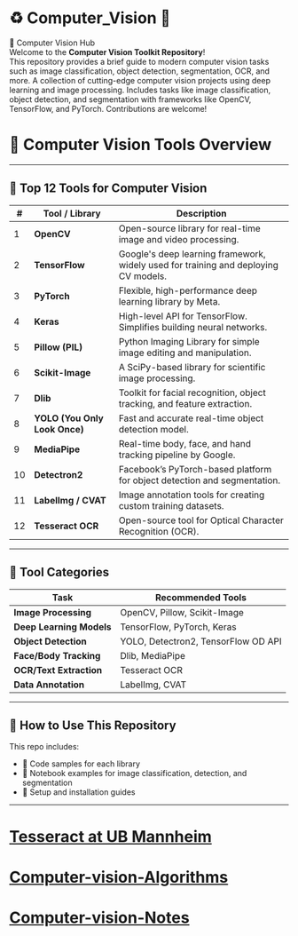 #  ♻ Computer_Vision 📸

📸 Computer Vision Hub <br> Welcome to the **Computer Vision Toolkit Repository**!  
  This repository provides a brief guide to modern computer vision tasks such as image classification, object detection, segmentation, OCR, and more.
  A collection of cutting-edge computer vision projects using deep learning and image processing. Includes tasks like image classification, object detection, and segmentation with frameworks like OpenCV, TensorFlow, and PyTorch. Contributions are welcome!

# 🧠 Computer Vision Tools Overview

---

## 🔧 Top 12 Tools for Computer Vision

| #  | Tool / Library         | Description |
|----|------------------------|-------------|
| 1  | **OpenCV**             | Open-source library for real-time image and video processing. |
| 2  | **TensorFlow**         | Google's deep learning framework, widely used for training and deploying CV models. |
| 3  | **PyTorch**            | Flexible, high-performance deep learning library by Meta. |
| 4  | **Keras**              | High-level API for TensorFlow. Simplifies building neural networks. |
| 5  | **Pillow (PIL)**       | Python Imaging Library for simple image editing and manipulation. |
| 6  | **Scikit-Image**       | A SciPy-based library for scientific image processing. |
| 7  | **Dlib**               | Toolkit for facial recognition, object tracking, and feature extraction. |
| 8  | **YOLO (You Only Look Once)** | Fast and accurate real-time object detection model. |
| 9  | **MediaPipe**          | Real-time body, face, and hand tracking pipeline by Google. |
| 10 | **Detectron2**         | Facebook’s PyTorch-based platform for object detection and segmentation. |
| 11 | **LabelImg / CVAT**    | Image annotation tools for creating custom training datasets. |
| 12 | **Tesseract OCR**      | Open-source tool for Optical Character Recognition (OCR). |

---

## 📌 Tool Categories

| Task                     | Recommended Tools                           |
|--------------------------|---------------------------------------------|
| **Image Processing**     | OpenCV, Pillow, Scikit-Image                |
| **Deep Learning Models** | TensorFlow, PyTorch, Keras                  |
| **Object Detection**     | YOLO, Detectron2, TensorFlow OD API         |
| **Face/Body Tracking**   | Dlib, MediaPipe                             |
| **OCR/Text Extraction**  | Tesseract OCR                               |
| **Data Annotation**      | LabelImg, CVAT                              |

---

## 📁 How to Use This Repository

This repo includes:
- 📂 Code samples for each library
- 📂 Notebook examples for image classification, detection, and segmentation
- 📂 Setup and installation guides

---

 # [Tesseract at UB Mannheim](https://github.com/UB-Mannheim/tesseract/wiki)
 # [Computer-vision-Algorithms](https://github.com/edward-wq/books/blob/master/Algorithms.pdf)
  # [Computer-vision-Notes]( http://nana.lecturer.pens.ac.id/index_files/referensi/computer_vision/Computer%20Vision.pdf)
                       




















